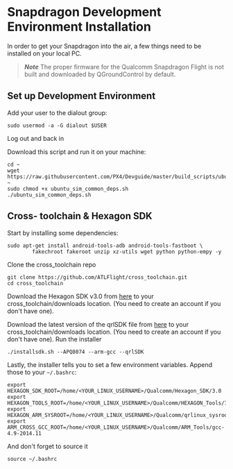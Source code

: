 # Snapdragon Development Environment Installation
In order to get your Snapdragon into the air, a few things need to be installed on your local PC.

> ***Note*** The proper firmware for the Qualcomm Snapdragon Flight is not built and downloaded by QGroundControl by default.

## Set up Development Environment
Add your user to the dialout group:

`sudo usermod -a -G dialout $USER`


Log out and back in

Download this script and run it on your machine:

```
cd ~
wget https://raw.githubusercontent.com/PX4/Devguide/master/build_scripts/ubuntu_sim_common_deps.sh ~
sudo chmod +x ubuntu_sim_common_deps.sh
./ubuntu_sim_common_deps.sh
```

## Cross- toolchain & Hexagon SDK
Start by installing some dependencies:
```
sudo apt-get install android-tools-adb android-tools-fastboot \
	    fakechroot fakeroot unzip xz-utils wget python python-empy -y
```

Clone the cross_toolchain repo
```
git clone https://github.com/ATLFlight/cross_toolchain.git
cd cross_toolchain
```

Download the Hexagon SDK v3.0 from [here](https://developer.qualcomm.com/software/hexagon-dsp-sdk/tools) to your cross_toolchain/downloads location. (You need to create an account if you don't have one).

Download the latest version of the qrlSDK file from [here](https://support.intrinsyc.com/projects/snapdragon-flight/files) to your cross_toolchain/downloads location. (You need to create an account if you don't have one).
Run the installer

`./installsdk.sh --APQ8074 --arm-gcc --qrlSDK`

Lastly, the installer tells you to set a few environment variables. Append those to your `~/.bashrc`:
```
export HEXAGON_SDK_ROOT=/home/<YOUR_LINUX_USERNAME>/Qualcomm/Hexagon_SDK/3.0
export HEXAGON_TOOLS_ROOT=/home/<YOUR_LINUX_USERNAME>/Qualcomm/HEXAGON_Tools/7.2.12/Tools
export HEXAGON_ARM_SYSROOT=/home/<YOUR_LINUX_USERNAME>/Qualcomm/qrlinux_sysroot
export ARM_CROSS_GCC_ROOT=/home/<YOUR_LINUX_USERNAME>/Qualcomm/ARM_Tools/gcc-4.9-2014.11
```

And don't forget to source it
```
source ~/.bashrc
```
